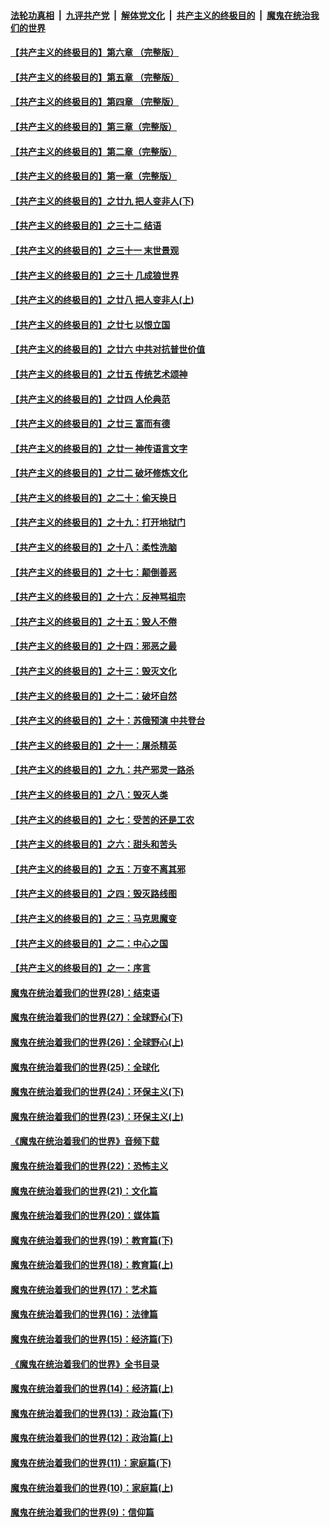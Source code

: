 ####  [法轮功真相](../../../../basic/blob/master/README.md?t=01131901) &nbsp;|&nbsp; [九评共产党](../../../../9ping.md/blob/master/README.md?t=01131901) &nbsp;|&nbsp; [解体党文化](../../../../jtdwh.md/blob/master/README.md?t=01131901)  &nbsp;|&nbsp; [共产主义的终极目的](../../../../gczydzjmd.md/blob/master/README.md?t=01131901) &nbsp;|&nbsp; [魔鬼在统治我们的世界](../../../../mgztzwmdsj.md/blob/master/README.md?t=01131901) 

#### [【共产主义的终极目的】第六章 （完整版）](../pages/nsc422/n11428913.md?t=01131901) 

#### [【共产主义的终极目的】第五章 （完整版）](../pages/nsc422/n11428912.md?t=01131901) 

#### [【共产主义的终极目的】第四章 （完整版）](../pages/nsc422/n11428907.md?t=01131901) 

#### [【共产主义的终极目的】第三章（完整版）](../pages/nsc422/n11428848.md?t=01131901) 

#### [【共产主义的终极目的】第二章（完整版）](../pages/nsc422/n11428831.md?t=01131901) 

#### [【共产主义的终极目的】第一章（完整版）](../pages/nsc422/n11417651.md?t=01131901) 

#### [【共产主义的终极目的】之廿九 把人变非人(下)](../pages/nsc422/n11344140.md?t=01131901) 

#### [【共产主义的终极目的】之三十二 结语](../pages/nsc422/n11360535.md?t=01131901) 

#### [【共产主义的终极目的】之三十一 末世景观](../pages/nsc422/n11351129.md?t=01131901) 

#### [【共产主义的终极目的】之三十 几成狼世界](../pages/nsc422/n11348280.md?t=01131901) 

#### [【共产主义的终极目的】之廿八 把人变非人(上)](../pages/nsc422/n11340492.md?t=01131901) 

#### [【共产主义的终极目的】之廿七 以恨立国](../pages/nsc422/n11336944.md?t=01131901) 

#### [【共产主义的终极目的】之廿六 中共对抗普世价值](../pages/nsc422/n11324785.md?t=01131901) 

#### [【共产主义的终极目的】之廿五 传统艺术颂神](../pages/nsc422/n11296396.md?t=01131901) 

#### [【共产主义的终极目的】之廿四 人伦典范](../pages/nsc422/n11296397.md?t=01131901) 

#### [【共产主义的终极目的】之廿三 富而有德](../pages/nsc422/n11283598.md?t=01131901) 

#### [【共产主义的终极目的】之廿一 神传语言文字](../pages/nsc422/n11263265.md?t=01131901) 

#### [【共产主义的终极目的】之廿二 破坏修炼文化](../pages/nsc422/n11245728.md?t=01131901) 

#### [【共产主义的终极目的】之二十：偷天换日](../pages/nsc422/n11238846.md?t=01131901) 

#### [【共产主义的终极目的】之十九：打开地狱门](../pages/nsc422/n11206376.md?t=01131901) 

#### [【共产主义的终极目的】之十八：柔性洗脑](../pages/nsc422/n11199994.md?t=01131901) 

#### [【共产主义的终极目的】之十七：颠倒善恶](../pages/nsc422/n11179782.md?t=01131901) 

#### [【共产主义的终极目的】之十六：反神骂祖宗](../pages/nsc422/n11166798.md?t=01131901) 

#### [【共产主义的终极目的】之十五：毁人不倦](../pages/nsc422/n11166792.md?t=01131901) 

#### [【共产主义的终极目的】之十四：邪恶之最](../pages/nsc422/n11150249.md?t=01131901) 

#### [【共产主义的终极目的】之十三：毁灭文化](../pages/nsc422/n11135227.md?t=01131901) 

#### [【共产主义的终极目的】之十二：破坏自然](../pages/nsc422/n11135214.md?t=01131901) 

#### [【共产主义的终极目的】之十：苏俄预演 中共登台](../pages/nsc422/n11118424.md?t=01131901) 

#### [【共产主义的终极目的】之十一：屠杀精英](../pages/nsc422/n11118442.md?t=01131901) 

#### [【共产主义的终极目的】之九：共产邪灵一路杀](../pages/nsc422/n11114139.md?t=01131901) 

#### [【共产主义的终极目的】之八：毁灭人类](../pages/nsc422/n11108503.md?t=01131901) 

#### [【共产主义的终极目的】之七：受苦的还是工农](../pages/nsc422/n11101809.md?t=01131901) 

#### [【共产主义的终极目的】之六：甜头和苦头](../pages/nsc422/n11096971.md?t=01131901) 

#### [【共产主义的终极目的】之五：万变不离其邪](../pages/nsc422/n11091285.md?t=01131901) 

#### [【共产主义的终极目的】之四：毁灭路线图](../pages/nsc422/n11086284.md?t=01131901) 

#### [【共产主义的终极目的】之三：马克思魔变](../pages/nsc422/n11061941.md?t=01131901) 

#### [【共产主义的终极目的】之二：中心之国](../pages/nsc422/n11047728.md?t=01131901) 

#### [【共产主义的终极目的】之一：序言](../pages/nsc422/n11086077.md?t=01131901) 

#### [魔鬼在统治着我们的世界(28)：结束语](../pages/nsc422/n10936246.md?t=01131901) 

#### [魔鬼在统治着我们的世界(27)：全球野心(下)](../pages/nsc422/n10928319.md?t=01131901) 

#### [魔鬼在统治着我们的世界(26)：全球野心(上)](../pages/nsc422/n10900318.md?t=01131901) 

#### [魔鬼在统治着我们的世界(25)：全球化](../pages/nsc422/n10788205.md?t=01131901) 

#### [魔鬼在统治着我们的世界(24)：环保主义(下)](../pages/nsc422/n10695307.md?t=01131901) 

#### [魔鬼在统治着我们的世界(23)：环保主义(上)](../pages/nsc422/n10688613.md?t=01131901) 

#### [《魔鬼在统治着我们的世界》音频下载](../pages/nsc422/n10635553.md?t=01131901) 

#### [魔鬼在统治着我们的世界(22)：恐怖主义](../pages/nsc422/n10614727.md?t=01131901) 

#### [魔鬼在统治着我们的世界(21)：文化篇](../pages/nsc422/n10597706.md?t=01131901) 

#### [魔鬼在统治着我们的世界(20)：媒体篇](../pages/nsc422/n10586579.md?t=01131901) 

#### [魔鬼在统治着我们的世界(19)：教育篇(下)](../pages/nsc422/n10564808.md?t=01131901) 

#### [魔鬼在统治着我们的世界(18)：教育篇(上)](../pages/nsc422/n10526970.md?t=01131901) 

#### [魔鬼在统治着我们的世界(17)：艺术篇](../pages/nsc422/n10499093.md?t=01131901) 

#### [魔鬼在统治着我们的世界(16)：法律篇](../pages/nsc422/n10485969.md?t=01131901) 

#### [魔鬼在统治着我们的世界(15)：经济篇(下)](../pages/nsc422/n10469975.md?t=01131901) 

#### [《魔鬼在统治着我们的世界》全书目录](../pages/nsc422/n10464261.md?t=01131901) 

#### [魔鬼在统治着我们的世界(14)：经济篇(上)](../pages/nsc422/n10457370.md?t=01131901) 

#### [魔鬼在统治着我们的世界(13)：政治篇(下)](../pages/nsc422/n10448270.md?t=01131901) 

#### [魔鬼在统治着我们的世界(12)：政治篇(上)](../pages/nsc422/n10444576.md?t=01131901) 

#### [魔鬼在统治着我们的世界(11)：家庭篇(下)](../pages/nsc422/n10440961.md?t=01131901) 

#### [魔鬼在统治着我们的世界(10)：家庭篇(上)](../pages/nsc422/n10435448.md?t=01131901) 

#### [魔鬼在统治着我们的世界(9)：信仰篇](../pages/nsc422/n10432159.md?t=01131901) 


